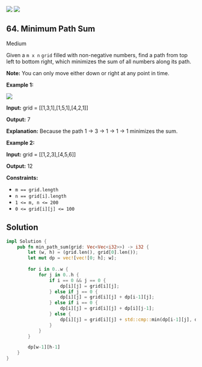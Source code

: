 [![](https://img.shields.io/github/stars/LeetCode-in-Rust/LeetCode-in-Rust?label=Stars&style=flat-square)](https://github.com/LeetCode-in-Rust/LeetCode-in-Rust)
[![](https://img.shields.io/github/forks/LeetCode-in-Rust/LeetCode-in-Rust?label=Fork%20me%20on%20GitHub%20&style=flat-square)](https://github.com/LeetCode-in-Rust/LeetCode-in-Rust/fork)

## 64\. Minimum Path Sum

Medium

Given a `m x n` `grid` filled with non-negative numbers, find a path from top left to bottom right, which minimizes the sum of all numbers along its path.

**Note:** You can only move either down or right at any point in time.

**Example 1:**

![](https://assets.leetcode.com/uploads/2020/11/05/minpath.jpg)

**Input:** grid = \[\[1,3,1],[1,5,1],[4,2,1]]

**Output:** 7

**Explanation:** Because the path 1 → 3 → 1 → 1 → 1 minimizes the sum.

**Example 2:**

**Input:** grid = \[\[1,2,3],[4,5,6]]

**Output:** 12

**Constraints:**

*   `m == grid.length`
*   `n == grid[i].length`
*   `1 <= m, n <= 200`
*   `0 <= grid[i][j] <= 100`

## Solution

```rust
impl Solution {
    pub fn min_path_sum(grid: Vec<Vec<i32>>) -> i32 {
        let (w, h) = (grid.len(), grid[0].len());
        let mut dp = vec![vec![0; h]; w];
        
        for i in 0..w {
            for j in 0..h {
                if i == 0 && j == 0 {
                    dp[i][j] = grid[i][j];
                } else if j == 0 {
                    dp[i][j] = grid[i][j] + dp[i-1][j];
                } else if i == 0 {
                    dp[i][j] = grid[i][j] + dp[i][j-1];
                } else {
                    dp[i][j] = grid[i][j] + std::cmp::min(dp[i-1][j], dp[i][j-1]);
                }
            }
        }

        dp[w-1][h-1]
    }
}
```